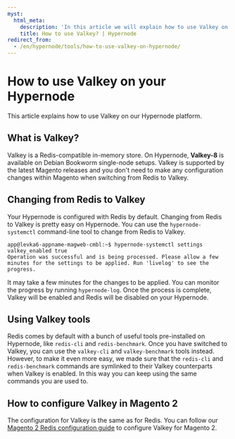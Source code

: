 ```yaml
---
myst:
  html_meta:
    description: 'In this article we will explain how to use Valkey on Hypernode. '
    title: How to use Valkey? | Hypernode
redirect_from:
  - /en/hypernode/tools/how-to-use-valkey-on-hypernode/
---
```


<!-- source: https://support.hypernode.com/en/hypernode/tools/how-to-use-valkey-on-hypernode/ -->

# How to use Valkey on your Hypernode

This article explains how to use Valkey on our Hypernode platform.

## What is Valkey?

Valkey is a Redis-compatible in-memory store. On Hypernode, **Valkey-8** is available on Debian Bookworm single-node setups.
Valkey is supported by the latest Magento releases and you don't need to make any configuration changes within Magento when switching from Redis to Valkey.

## Changing from Redis to Valkey

Your Hypernode is configured with Redis by default.
Changing from Redis to Valkey is pretty easy on Hypernode. You can use the `hypernode-systemctl` command-line tool to change from Redis to Valkey.

```console
app@levka6-appname-magweb-cmbl:~$ hypernode-systemctl settings valkey_enabled true
Operation was successful and is being processed. Please allow a few minutes for the settings to be applied. Run 'livelog' to see the progress.
```

It may take a few minutes for the changes to be applied. You can monitor the progress by running `hypernode-log`.
Once the process is complete, Valkey will be enabled and Redis will be disabled on your Hypernode.

## Using Valkey tools

Redis comes by default with a bunch of useful tools pre-installed on Hypernode, like `redis-cli` and `redis-benchmark`.
Once you have switched to Valkey, you can use the `valkey-cli` and `valkey-benchmark` tools instead.
However, to make it even more easy, we made sure that the `redis-cli` and `redis-benchmark` commands are symlinked to their Valkey counterparts when Valkey is enabled.
In this way you can keep using the same commands you are used to.

## How to configure Valkey in Magento 2

The configuration for Valkey is the same as for Redis.
You can follow our [Magento 2 Redis configuration guide](../../ecommerce-applications/magento-2/how-to-configure-redis-for-magento-2.md) to configure Valkey for Magento 2.
